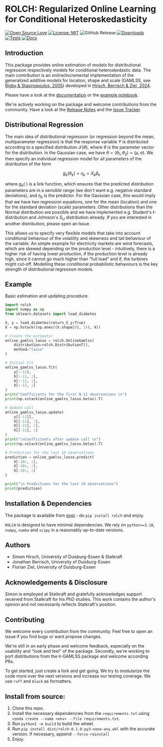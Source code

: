 # ROLCH: Regularized Online Learning for Conditional Heteroskedasticity

[![Open Source Love](https://badges.frapsoft.com/os/v2/open-source.svg?v=103)](https://github.com/ellerbrock/open-source-badges/) 
[![License: MIT](https://img.shields.io/badge/License-MIT-red.svg)](https://opensource.org/licenses/MIT) 
![GitHub Release](https://img.shields.io/github/v/release/simon-hirsch/rolch?display_name=release&label=Release)
[![Downloads](https://static.pepy.tech/badge/rolch)](https://pepy.tech/project/rolch) 
[![Tests](https://github.com/simon-hirsch/rolch/actions/workflows/ci_run_tests.yml/badge.svg?branch=main)](https://github.com/simon-hirsch/rolch/actions/workflows/ci_run_tests.yml)
[![Docs](https://github.com/simon-hirsch/rolch/actions/workflows/ci_build_docs.yml/badge.svg?branch=main)](https://github.com/simon-hirsch/rolch/actions/workflows/ci_build_docs.yml)

## Introduction

This package provides online estimation of models for distributional regression respectively models for conditional heteroskedastic data. The main contribution is an online/incremental implementation of the generalized additive models for location, shape and scale (GAMLSS, see [Rigby & Stasinopoulos, 2005](https://academic.oup.com/jrsssc/article-abstract/54/3/507/7113027)) developed in [Hirsch, Berrisch & Ziel, 2024](https://arxiv.org/abs/2407.08750).

Please have a look at the [documentation](https://simon-hirsch.github.io/rolch/) or the [example notebook](https://github.com/simon-hirsch/rolch/blob/main/example.ipynb).

We're actively working on the package and welcome contributions from the community. Have a look at the [Release Notes](https://github.com/simon-hirsch/rolch/releases) and the [Issue Tracker](https://github.com/simon-hirsch/rolch/issues).

## Distributional Regression

The main idea of distributional regression (or regression beyond the mean, multiparameter regression) is that the response variable $Y$ is distributed according to a specified distribution $\mathcal{F}(\theta)$, where $\theta$ is the parameter vector for the distribution. In the Gaussian case, we have $\theta = (\theta_1, \theta_2) = (\mu, \sigma)$. We then specify an individual regression model for all parameters of the distribution of the form 

$$g_k(\theta_k) = \eta_k = X_k\beta_k$$

where $g_k(\cdot)$ is a link function, which ensures that the predicted distribution parameters are in a sensible range (we don't want e.g. negative standard deviations), and $\eta_k$ is the predictor. For the Gaussian case, this would imply that we have two regression equations, one for the mean (location) and one for the standard deviation (scale) parameters. Other distributions than the Normal distribution are possible and we have implemented e.g. Student's $t$-distribution and Johnson's $S_U$ distribution already. If you are interested in another distribution, please open an Issue.

This allows us to specify very flexible models that take into account conditional behaviour of the volatility and skewness and tail behaviour of the variable. An simple example for electricity markets are wind forecasts, which are skewed depending on the production level - intuitively, there is a higher risk of having lower production, if the production level is already high, since it cannot go much higher than "full load" and if, the turbines might cut-off. Modelling these conditional probabilistic behaviours is the key strength of distributional regression models.

## Example

Basic estimation and updating procedure:

```python
import rolch
import numpy as np
from sklearn.datasets import load_diabetes

X, y = load_diabetes(return_X_y=True)
X = np.hstack((np.ones((X.shape[0], 1)), X))

# Create the estimator
online_gamlss_lasso = rolch.OnlineGamlss(
    distribution=rolch.DistributionT(), 
    method="lasso"
)

# Initial Fit
online_gamlss_lasso.fit(
    y[:-11], 
    X[:-11, :], 
    X[:-11, :], 
    X[:-11, :]
)
print("Coefficients for the first N-11 observations \n")
print(np.vstack(online_gamlss_lasso.betas).T)

# Update call
online_gamlss_lasso.update(
    y[[-11]], 
    X[[-11], :], 
    X[[-11], :], 
    X[[-11], :]
)
print("\nCoefficients after update call \n")
print(np.vstack(online_gamlss_lasso.betas).T)

# Prediction for the last 10 observations
prediction = online_gamlss_lasso.predict(
    X[-10:, :], 
    X[-10:, :], 
    X[-10:, :]
)

print("\n Predictions for the last 10 observations")
print(prediction)
```

## Installation & Dependencies

The package is available from [pypi](https://pypi.org/project/rolch/) - do `pip install rolch` and enjoy.

`ROLCH` is designed to have minimal dependencies. We rely on `python>=3.10`, `numpy`, `numba` and `scipy` in a reasonably up-to-date versions.


## Authors

- Simon Hirsch, University of Duisburg-Essen & Statkraft
- Jonathan Berrisch, University of Duisburg-Essen
- Florian Ziel, University of Duisburg-Essen

## Acknowledgements & Disclosure

Simon is employed at Statkraft and gratefully acknowledges support received from Statkraft for his PhD studies. This work contains the author's opinion and not necessarily reflects Statkraft's position.

## Contributing 

We welcome every contribution from the community. Feel free to open an issue if you find bugs or want propose changes. 

We're still in an early phase and welcome feedback, especially on the usability and "look and feel" of the package. Secondly, we're working to port distributions from the `R`-GAMLSS package and welcome according PRs.

To get started, just create a fork and get going. We try to modularize the code more over the next versions and increase our testing coverage. We use `ruff` and `black` as formatters.

## Install from source:

1) Clone this repo.
2) Install the necessary dependencies from the `requirements.txt` using `conda create --name <env> --file requirements.txt`. 
3) Run `python3 -m build` to build the wheel.
4) Run `pip install dist/rolch-0.1.0-py3-none-any.whl` with the accurate version. If necessary, append `--force-reinstall`
5) Enjoy.